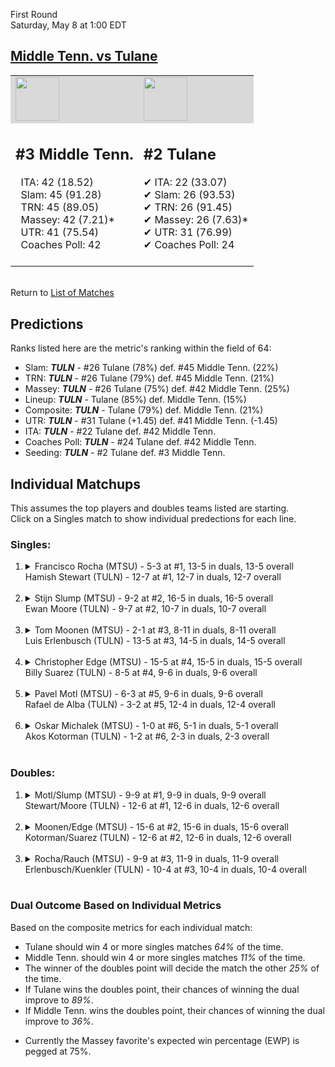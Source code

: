 First Round  
Saturday, May 8 at 1:00 EDT
## [Middle Tenn. vs Tulane](https://www.ncaa.com/game/5833399) 

<table><tr style="background-color: #d9d9d9 !important"><td><img src="https://www.ncaa.com/sites/default/files/images/logos/schools/m/middle-tenn.70.png" width="70" height="70" /></td><td><img src="https://www.ncaa.com/sites/default/files/images/logos/schools/t/tulane.70.png" width="70" height="70" /></td></tr><tr>
<td>  

<h2>#3 Middle Tenn.</h2>  
&nbsp; ITA: 42 (18.52)<br>  
&nbsp; Slam: 45 (91.28)<br>  
&nbsp; TRN: 45 (89.05)<br>  
&nbsp; Massey: 42 (7.21)*<br>  
&nbsp; UTR: 41 (75.54)<br>  
&nbsp; Coaches Poll: 42<br>  
<br>  

</td>
<td>  

<h2>#2 Tulane</h2>  
&#10004; ITA: 22 (33.07)<br>  
&#10004; Slam: 26 (93.53)<br>  
&#10004; TRN: 26 (91.45)<br>  
&#10004; Massey: 26 (7.63)*<br>  
&#10004; UTR: 31 (76.99)<br>  
&#10004; Coaches Poll: 24<br>  
<br>  

</td>
</tr></table>  


<br>Return to [List of Matches](../index.md)  

## Predictions  

Ranks listed here are the metric's ranking within the field of 64:  
- Slam: ***TULN*** - #26 Tulane (78%) def. #45 Middle Tenn. (22%)  
- TRN: ***TULN*** - #26 Tulane (79%) def. #45 Middle Tenn. (21%)  
- Massey: ***TULN*** - #26 Tulane (75%) def. #42 Middle Tenn. (25%)  
- Lineup: ***TULN*** - Tulane (85%) def. Middle Tenn. (15%)  
- Composite: ***TULN*** - Tulane (79%) def. Middle Tenn. (21%)  
- UTR: ***TULN*** - #31 Tulane (+1.45) def. #41 Middle Tenn. (-1.45)  
- ITA: ***TULN*** - #22 Tulane def. #42 Middle Tenn.  
- Coaches Poll: ***TULN*** - #24 Tulane def. #42 Middle Tenn.  
- Seeding: ***TULN*** - #2 Tulane def. #3 Middle Tenn.  

## Individual Matchups  
This assumes the top players and doubles teams listed are starting.  
Click on a Singles match to show individual predections for each line.  

### Singles:  

<ol>
<li><details>
<summary markdown="span">Francisco Rocha (MTSU) - 5-3 at #1, 13-5 in duals, 13-5 overall<br>Hamish Stewart (TULN) - 12-7 at #1, 12-7 in duals, 12-7 overall</summary>
<h4>Predictions</h4><ul>
<li>Slam: <b><i>TULN</i></b> - Stewart (70%) def. Rocha (30%)</li>  
<li>TRN: <b><i>TULN</i></b> - Stewart (60%) def. Rocha (40%)</li>  
<li>Massey: <b><i>TULN</i></b> - Stewart (75%) def. Rocha (25%)*</li>  
<li>UTR: <b><i>TULN</i></b> - Stewart (85%) def. Rocha (15%)</li>  
<li>Composite: <b><i>TULN</i></b> - Stewart (72%) def. Rocha (28%)</li>  
<li>ITA: <b><i>TULN</i></b> - Stewart (22.58) def. Rocha (14.55)</li>  
</ul>
</details>&nbsp;</li>
<li><details>
<summary markdown="span">Stijn Slump (MTSU) - 9-2 at #2, 16-5 in duals, 16-5 overall<br>Ewan Moore (TULN) - 9-7 at #2, 10-7 in duals, 10-7 overall</summary>
<h4>Predictions</h4><ul>
<li>Slam: <b><i>TULN</i></b> - Moore (69%) def. Slump (31%)</li>  
<li>TRN: <b><i>TULN</i></b> - Moore (58%) def. Slump (42%)</li>  
<li>Massey: <b><i>TULN</i></b> - Moore (75%) def. Slump (25%)*</li>  
<li>UTR: <b><i>TULN</i></b> - Moore (78%) def. Slump (22%)</li>  
<li>Composite: <b><i>TULN</i></b> - Moore (70%) def. Slump (30%)</li>  
<li>ITA: <b><i>MTSU</i></b> - Slump (3.60) def. Moore (3.08)</li>  
</ul>
</details>&nbsp;</li>
<li><details>
<summary markdown="span">Tom Moonen (MTSU) - 2-1 at #3, 8-11 in duals, 8-11 overall<br>Luis Erlenbusch (TULN) - 13-5 at #3, 14-5 in duals, 14-5 overall</summary>
<h4>Predictions</h4><ul>
<li>Slam: <b><i>TULN</i></b> - Erlenbusch (72%) def. Moonen (28%)</li>  
<li>TRN: <b><i>TULN</i></b> - Erlenbusch (81%) def. Moonen (19%)</li>  
<li>Massey: <b><i>TULN</i></b> - Erlenbusch (75%) def. Moonen (25%)*</li>  
<li>UTR: <b><i>TULN</i></b> - Erlenbusch (86%) def. Moonen (14%)</li>  
<li>Composite: <b><i>TULN</i></b> - Erlenbusch (78%) def. Moonen (22%)</li>  
<li>ITA: <b><i>TULN</i></b> - Erlenbusch (4.16) def. Moonen (1.88)</li>  
</ul>
</details>&nbsp;</li>
<li><details>
<summary markdown="span">Christopher Edge (MTSU) - 15-5 at #4, 15-5 in duals, 15-5 overall<br>Billy Suarez (TULN) - 8-5 at #4, 9-6 in duals, 9-6 overall</summary>
<h4>Predictions</h4><ul>
<li>Slam: <b><i>MTSU</i></b> - Edge (51%) def. Suarez (49%)</li>  
<li>TRN: <b><i>TULN</i></b> - Suarez (60%) def. Edge (40%)</li>  
<li>Massey: <b><i>TULN</i></b> - Suarez (75%) def. Edge (25%)*</li>  
<li>UTR: <b><i>TULN</i></b> - Suarez (56%) def. Edge (44%)</li>  
<li>Composite: <b><i>TULN</i></b> - Suarez (60%) def. Edge (40%)</li>  
<li>ITA: <b><i>MTSU</i></b> - Edge (4.29) def. Suarez (2.40)</li>  
</ul>
</details>&nbsp;</li>
<li><details>
<summary markdown="span">Pavel Motl (MTSU) - 6-3 at #5, 9-6 in duals, 9-6 overall<br>Rafael de Alba (TULN) - 3-2 at #5, 12-4 in duals, 12-4 overall</summary>
<h4>Predictions</h4><ul>
<li>Slam: <b><i>TULN</i></b> - Alba (57%) def. Motl (43%)</li>  
<li>TRN: <b><i>TULN</i></b> - Alba (67%) def. Motl (33%)</li>  
<li>Massey: <b><i>TULN</i></b> - Alba (75%) def. Motl (25%)*</li>  
<li>UTR: <b><i>TULN</i></b> - Alba (67%) def. Motl (33%)</li>  
<li>Composite: <b><i>TULN</i></b> - Alba (66%) def. Motl (34%)</li>  
<li>ITA: <b><i>TULN</i></b> - Alba (2.39) def. Motl (1.44)</li>  
</ul>
</details>&nbsp;</li>
<li><details>
<summary markdown="span">Oskar Michalek (MTSU) - 1-0 at #6, 5-1 in duals, 5-1 overall<br>Akos Kotorman (TULN) - 1-2 at #6, 2-3 in duals, 2-3 overall</summary>
<h4>Predictions</h4><ul>
<li>Slam: <b><i>MTSU</i></b> - Michalek (60%) def. Kotorman (40%)</li>  
<li>TRN: <b><i>TULN</i></b> - Kotorman (58%) def. Michalek (42%)</li>  
<li>Massey: <b><i>MTSU</i></b> - Michalek (75%) def. Kotorman (25%)*</li>  
<li>UTR: <b><i>MTSU</i></b> - Michalek (83%) def. Kotorman (17%)</li>  
<li>Composite: <b><i>MTSU</i></b> - Michalek (64%) def. Kotorman (36%)</li>  
<li>ITA: <b><i>MTSU</i></b> - Michalek (1.92) def. Kotorman (0.00)</li>  
</ul>
</details>&nbsp;</li>
</ol>

### Doubles:  

<ol>
<li><details>
<summary markdown="span">Motl/Slump (MTSU) - 9-9 at #1, 9-9 in duals, 9-9 overall<br>Stewart/Moore (TULN) - 12-6 at #1, 12-6 in duals, 12-6 overall</summary>
<br>Sorry, we don't have any metrics for this match
</details>&nbsp;</li>
<li><details>
<summary markdown="span">Moonen/Edge (MTSU) - 15-6 at #2, 15-6 in duals, 15-6 overall<br>Kotorman/Suarez (TULN) - 12-6 at #2, 12-6 in duals, 12-6 overall</summary>
<br>Sorry, we don't have any metrics for this match
</details>&nbsp;</li>
<li><details>
<summary markdown="span">Rocha/Rauch (MTSU) - 9-9 at #3, 11-9 in duals, 11-9 overall<br>Erlenbusch/Kuenkler (TULN) - 10-4 at #3, 10-4 in duals, 10-4 overall</summary>
<br>Sorry, we don't have any metrics for this match
</details>&nbsp;</li>
</ol>

### Dual Outcome Based on Individual Metrics  

Based on the composite metrics for each individual match:  
- Tulane should win 4 or more singles matches _64%_ of the time.
- Middle Tenn. should win 4 or more singles matches _11%_ of the time.
- The winner of the doubles point will decide the match the other _25%_ of the time.
- If Tulane wins the doubles point, their chances of winning the dual improve to _89%_.
- If Middle Tenn. wins the doubles point, their chances of winning the dual improve to _36%_.

* Currently the Massey favorite's expected win percentage (EWP) is pegged at 75%.
